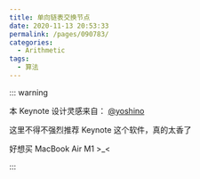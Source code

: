 ```yaml
---
title: 单向链表交换节点
date: 2020-11-13 20:53:33
permalink: /pages/090783/
categories:
  - Arithmetic
tags:
  - 算法
---
```


<DynamicImportPhotoSwipe
  :items="[{src: 'https://cdn.jsdelivr.net/gh/zhixiangyao/CDN/images/leetcode/ListNode/ListNode.001.png',thumbnail: 'https://cdn.jsdelivr.net/gh/zhixiangyao/CDN/images/leetcode/ListNode/ListNode.001.png',w: 1280,h: 720},
           {src: 'https://cdn.jsdelivr.net/gh/zhixiangyao/CDN/images/leetcode/ListNode/ListNode.002.png',thumbnail: 'https://cdn.jsdelivr.net/gh/zhixiangyao/CDN/images/leetcode/ListNode/ListNode.002.png',w: 1280,h: 720},
           {src: 'https://cdn.jsdelivr.net/gh/zhixiangyao/CDN/images/leetcode/ListNode/ListNode.003.png',thumbnail: 'https://cdn.jsdelivr.net/gh/zhixiangyao/CDN/images/leetcode/ListNode/ListNode.003.png',w: 1280,h: 720},
           {src: 'https://cdn.jsdelivr.net/gh/zhixiangyao/CDN/images/leetcode/ListNode/ListNode.004.png',thumbnail: 'https://cdn.jsdelivr.net/gh/zhixiangyao/CDN/images/leetcode/ListNode/ListNode.004.png',w: 1280,h: 720},
           {src: 'https://cdn.jsdelivr.net/gh/zhixiangyao/CDN/images/leetcode/ListNode/ListNode.005.png',thumbnail: 'https://cdn.jsdelivr.net/gh/zhixiangyao/CDN/images/leetcode/ListNode/ListNode.005.png',w: 1280,h: 720}]"
/>

::: warning

本 Keynote 设计灵感来自： [@yoshino](https://www.jianshu.com/p/bd4dc088e97a)

这里不得不强烈推荐 Keynote 这个软件，真的太香了

好想买 MacBook Air M1 >\_<

:::
